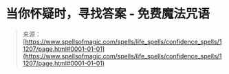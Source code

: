 <!--yml

category: 未分类

date: 2024-06-12 18:48:17

-->

# 当你怀疑时，寻找答案 - 免费魔法咒语

> 来源：[https://www.spellsofmagic.com/spells/life_spells/confidence_spells/11207/page.html#0001-01-01](https://www.spellsofmagic.com/spells/life_spells/confidence_spells/11207/page.html#0001-01-01)
